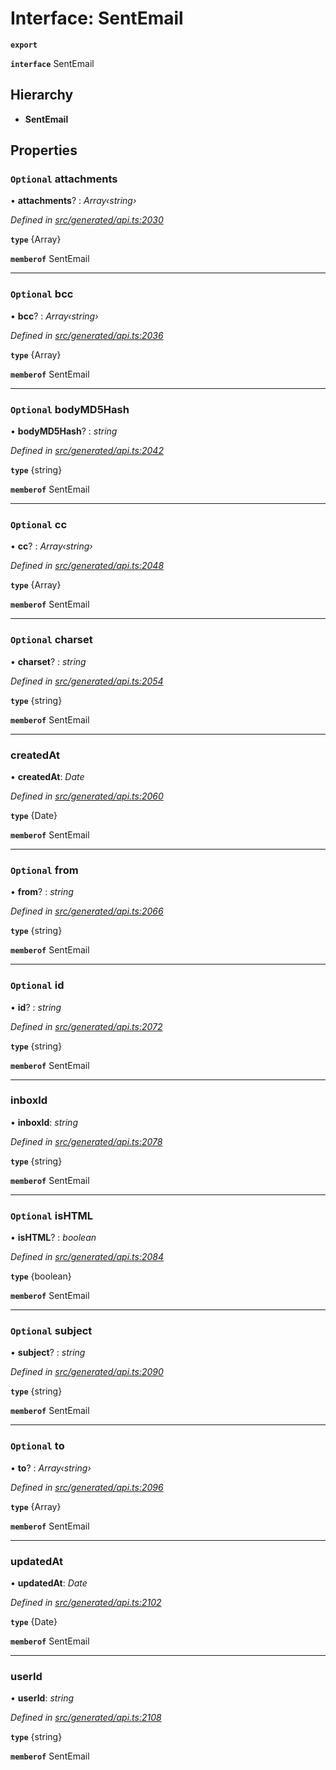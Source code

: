 # Interface: SentEmail

**`export`** 

**`interface`** SentEmail

## Hierarchy

* **SentEmail**

## Properties

### `Optional` attachments

• **attachments**? : *Array‹string›*

*Defined in [src/generated/api.ts:2030](https://github.com/mailslurp/mailslurp-client/blob/2f39d3c/src/generated/api.ts#L2030)*

**`type`** {Array<string>}

**`memberof`** SentEmail

___

### `Optional` bcc

• **bcc**? : *Array‹string›*

*Defined in [src/generated/api.ts:2036](https://github.com/mailslurp/mailslurp-client/blob/2f39d3c/src/generated/api.ts#L2036)*

**`type`** {Array<string>}

**`memberof`** SentEmail

___

### `Optional` bodyMD5Hash

• **bodyMD5Hash**? : *string*

*Defined in [src/generated/api.ts:2042](https://github.com/mailslurp/mailslurp-client/blob/2f39d3c/src/generated/api.ts#L2042)*

**`type`** {string}

**`memberof`** SentEmail

___

### `Optional` cc

• **cc**? : *Array‹string›*

*Defined in [src/generated/api.ts:2048](https://github.com/mailslurp/mailslurp-client/blob/2f39d3c/src/generated/api.ts#L2048)*

**`type`** {Array<string>}

**`memberof`** SentEmail

___

### `Optional` charset

• **charset**? : *string*

*Defined in [src/generated/api.ts:2054](https://github.com/mailslurp/mailslurp-client/blob/2f39d3c/src/generated/api.ts#L2054)*

**`type`** {string}

**`memberof`** SentEmail

___

###  createdAt

• **createdAt**: *Date*

*Defined in [src/generated/api.ts:2060](https://github.com/mailslurp/mailslurp-client/blob/2f39d3c/src/generated/api.ts#L2060)*

**`type`** {Date}

**`memberof`** SentEmail

___

### `Optional` from

• **from**? : *string*

*Defined in [src/generated/api.ts:2066](https://github.com/mailslurp/mailslurp-client/blob/2f39d3c/src/generated/api.ts#L2066)*

**`type`** {string}

**`memberof`** SentEmail

___

### `Optional` id

• **id**? : *string*

*Defined in [src/generated/api.ts:2072](https://github.com/mailslurp/mailslurp-client/blob/2f39d3c/src/generated/api.ts#L2072)*

**`type`** {string}

**`memberof`** SentEmail

___

###  inboxId

• **inboxId**: *string*

*Defined in [src/generated/api.ts:2078](https://github.com/mailslurp/mailslurp-client/blob/2f39d3c/src/generated/api.ts#L2078)*

**`type`** {string}

**`memberof`** SentEmail

___

### `Optional` isHTML

• **isHTML**? : *boolean*

*Defined in [src/generated/api.ts:2084](https://github.com/mailslurp/mailslurp-client/blob/2f39d3c/src/generated/api.ts#L2084)*

**`type`** {boolean}

**`memberof`** SentEmail

___

### `Optional` subject

• **subject**? : *string*

*Defined in [src/generated/api.ts:2090](https://github.com/mailslurp/mailslurp-client/blob/2f39d3c/src/generated/api.ts#L2090)*

**`type`** {string}

**`memberof`** SentEmail

___

### `Optional` to

• **to**? : *Array‹string›*

*Defined in [src/generated/api.ts:2096](https://github.com/mailslurp/mailslurp-client/blob/2f39d3c/src/generated/api.ts#L2096)*

**`type`** {Array<string>}

**`memberof`** SentEmail

___

###  updatedAt

• **updatedAt**: *Date*

*Defined in [src/generated/api.ts:2102](https://github.com/mailslurp/mailslurp-client/blob/2f39d3c/src/generated/api.ts#L2102)*

**`type`** {Date}

**`memberof`** SentEmail

___

###  userId

• **userId**: *string*

*Defined in [src/generated/api.ts:2108](https://github.com/mailslurp/mailslurp-client/blob/2f39d3c/src/generated/api.ts#L2108)*

**`type`** {string}

**`memberof`** SentEmail
